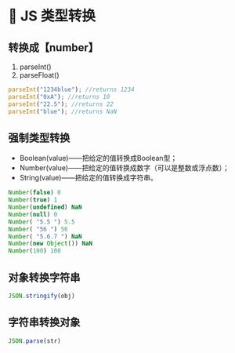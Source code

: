 # 💛 JS 类型转换

## 转换成【number】
1. parseInt()
1. parseFloat()
```javascript
parseInt("1234blue"); //returns 1234
parseInt("0xA"); //returns 10
parseInt("22.5"); //returns 22
parseInt("blue"); //returns NaN
```
## 强制类型转换

- Boolean(value)——把给定的值转换成Boolean型；
- Number(value)——把给定的值转换成数字（可以是整数或浮点数）；
- String(value)——把给定的值转换成字符串。
```javascript
Number(false) 0
Number(true) 1
Number(undefined) NaN
Number(null) 0
Number( "5.5 ") 5.5
Number( "56 ") 56
Number( "5.6.7 ") NaN
Number(new Object()) NaN
Number(100) 100
```
## 对象转换字符串
```typescript
JSON.stringify(obj)
```
## 字符串转换对象
```typescript
JSON.parse(str)
```
